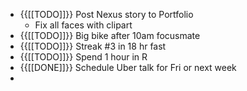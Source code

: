 - {{[[TODO]]}} Post Nexus story to Portfolio
    - Fix all faces with clipart
- {{[[TODO]]}} Big bike after 10am focusmate
- {{[[TODO]]}} Streak #3 in 18 hr fast
- {{[[TODO]]}} Spend 1 hour in R
- {{[[DONE]]}} Schedule Uber talk for Fri or next week
- 
